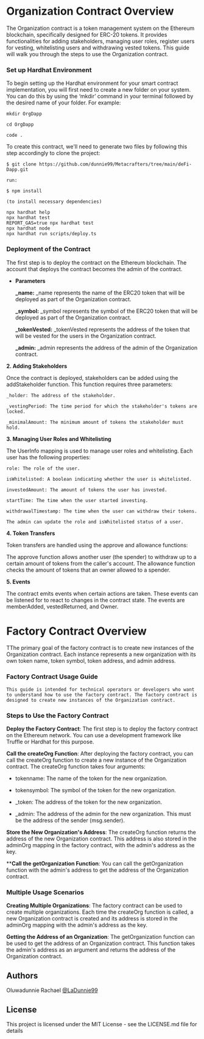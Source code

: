 # Organization Contract Overview

The Organization contract is a token management system on the Ethereum blockchain, specifically designed for ERC-20 tokens. It provides functionalities for adding stakeholders, managing user roles, register users for vesting, whitelisting users and withdrawing vested tokens. This guide will walk you through the steps to use the Organization contract.

### Set up Hardhat Environment
To begin setting up the Hardhat environment for your smart contract implementation, you will first need to create a new folder on your system. You can do this by using the ‘mkdir’ command in your terminal followed by the desired name of your folder. For example:
```
mkdir OrgDapp

cd OrgDapp

code .
```

To create this contract, we'll need to generate two files by following this step accordingly to clone the project:
```
$ git clone https://github.com/dunnie99/Metacrafters/tree/main/deFi-Dapp.git

run: 

$ npm install 

(to install necessary dependencies)
```

```shell
npx hardhat help
npx hardhat test
REPORT_GAS=true npx hardhat test
npx hardhat node
npx hardhat run scripts/deploy.ts
```

### Deployment of the Contract
The first step is to deploy the contract on the Ethereum blockchain. The account that deploys the contract becomes the admin of the contract.

- **Parameters**

    **_name:** _name represents the name of the ERC20 token that will be deployed as part of the Organization contract.

    **_symbol:** _symbol represents the symbol of the ERC20 token that will be deployed as part of the Organization contract.

    **_tokenVested:** _tokenVested represents the address of the token that will be vested for the users in the Organization contract.

    **_admin:** _admin represents the address of the admin of the Organization contract.

**2. Adding Stakeholders**

Once the contract is deployed, stakeholders can be added using the addStakeholder function. This function requires three parameters:

```
_holder: The address of the stakeholder.

_vestingPeriod: The time period for which the stakeholder's tokens are locked.

_minimalAmount: The minimum amount of tokens the stakeholder must hold.
```

**3. Managing User Roles and Whitelisting**

The UserInfo mapping is used to manage user roles and whitelisting. Each user has the following properties:

```
role: The role of the user.

isWhitelisted: A boolean indicating whether the user is whitelisted.

investedAmount: The amount of tokens the user has invested.

startTime: The time when the user started investing.

withdrawalTimestamp: The time when the user can withdraw their tokens.

The admin can update the role and isWhitelisted status of a user.
```

**4. Token Transfers**

Token transfers are handled using the approve and allowance functions:

The approve function allows another user (the spender) to withdraw up to a certain amount of tokens from the caller's account.
The allowance function checks the amount of tokens that an owner allowed to a spender.

**5. Events**

The contract emits events when certain actions are taken. These events can be listened for to react to changes in the contract state. The events are memberAdded, vestedReturned, and Owner.

# Factory Contract Overview

TThe primary goal of the factory contract is to create new instances of the Organization contract. Each instance represents a new organization with its own token name, token symbol, token address, and admin address.

### Factory Contract Usage Guide

```This guide is intended for technical operators or developers who want to understand how to use the factory contract. The factory contract is designed to create new instances of the Organization contract.```


### Steps to Use the Factory Contract

**Deploy the Factory Contract**: The first step is to deploy the factory contract on the Ethereum network. You can use a development framework like Truffle or Hardhat for this purpose.

**Call the createOrg Function**: After deploying the factory contract, you can call the createOrg function to create a new instance of the Organization contract. The createOrg function takes four arguments:

- tokenname: The name of the token for the new organization.

- tokensymbol: The symbol of the token for the new organization.

- _token: The address of the token for the new organization.

- _admin: The address of the admin for the new organization. This must be the address of the sender (msg.sender).

**Store the New Organization's Address**: The createOrg function returns the address of the new Organization contract. This address is also stored in the adminOrg mapping in the factory contract, with the admin's address as the key.

****Call the getOrganization Function**: You can call the getOrganization function with the admin's address to get the address of the Organization contract.

### Multiple Usage Scenarios

**Creating Multiple Organizations**: The factory contract can be used to create multiple organizations. Each time the createOrg function is called, a new Organization contract is created and its address is stored in the adminOrg mapping with the admin's address as the key.

**Getting the Address of an Organization**: The getOrganization function can be used to get the address of an Organization contract. This function takes the admin's address as an argument and returns the address of the Organization contract.

## Authors

 Oluwadunnie Rachael 
 [@LaDunnie99](https://twitter.com/LaDunnie99)


## License

This project is licensed under the MIT License - see the LICENSE.md file for details
